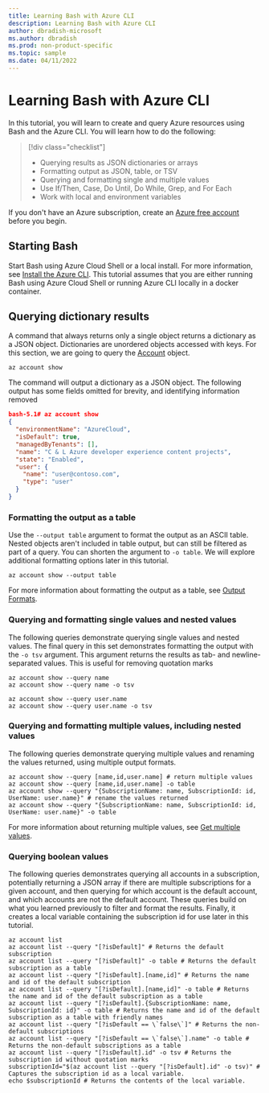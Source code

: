 ```yaml
--- 
title: Learning Bash with Azure CLI
description: Learning Bash with Azure CLI
author: dbradish-microsoft
ms.author: dbradish
ms.prod: non-product-specific
ms.topic: sample
ms.date: 04/11/2022
---
```

# Learning Bash with Azure CLI

In this tutorial, you will learn to create and query Azure resources using Bash and the Azure CLI. You will learn how to do the following:

> [!div class="checklist"]
>
> - Querying results as JSON dictionaries or arrays
> - Formatting output as JSON, table, or TSV
> - Querying and formatting single and multiple values
> - Use If/Then, Case, Do Until, Do While, Grep, and For Each
> - Work with local and environment variables

If you don't have an Azure subscription, create an [Azure free account](https://azure.microsoft.com/free/?ref=microsoft.com&utm_source=microsoft.com&utm_medium=docs&utm_campaign=visualstudio) before you begin.

## Starting Bash

Start Bash using Azure Cloud Shell or a local install. For more information, see [Install the Azure CLI](/cli/azure/install-azure-cli). This tutorial assumes that you are either running Bash using Azure Cloud Shell or running Azure CLI locally in a docker container.

## Querying dictionary results

A command that always returns only a single object returns a dictionary as a JSON object. Dictionaries are unordered objects accessed with keys. For this section, we are going to query the [Account](/cli/azure/account) object.

```azurecli-interactive
az account show
```

The command will output a dictionary as a JSON object. The following output has some fields omitted for brevity, and identifying information removed

```JSON
bash-5.1# az account show
{
  "environmentName": "AzureCloud",
  "isDefault": true,
  "managedByTenants": [],
  "name": "C & L Azure developer experience content projects",
  "state": "Enabled",
  "user": {
    "name": "user@contoso.com",
    "type": "user"
  }
}

```

### Formatting the output as a table

Use the `--output table` argument to format the output as an ASCII table. Nested objects aren't included in table output, but can still be filtered as part of a query. You can shorten the argument to `-o table`. We will explore additional formatting options later in this tutorial.

```azurecli
az account show --output table
```

For more information about formatting the output as a table, see [Output Formats](/cli/azure/format-output-azure-cli#table-output-format).

### Querying and formatting single values and nested values

The following queries demonstrate querying single values and nested values. The final query in this set demonstrates formatting the output with the `-o tsv` argument. This argument returns the results as tab- and newline-separated values. This is useful for removing quotation marks

```azurecli-interactive
az account show --query name
az account show --query name -o tsv

az account show --query user.name
az account show --query user.name -o tsv
```

### Querying and formatting multiple values, including nested values

The following queries demonstrate querying multiple values and renaming the values returned, using multiple output formats.

```azurecli-interactive
az account show --query [name,id,user.name] # return multiple values
az account show --query [name,id,user.name] -o table
az account show --query "{SubscriptionName: name, SubscriptionId: id, UserName: user.name}" # rename the values returned
az account show --query "{SubscriptionName: name, SubscriptionId: id, UserName: user.name}" -o table
```

For more information about returning multiple values, see [Get multiple values](/cli/azure/query-azure-cli#get-multiple-values).

### Querying boolean values

The following queries demonstrates querying all accounts in a subscription, potentially returning a JSON array if there are multiple subscriptions for a given account, and then querying for which account is the default account, and which accounts are not the default account. These queries build on what you learned previously to filter and format the results. Finally, it creates a local variable containing the subscription id for use later in this tutorial.

```azurecli-interactive
az account list
az account list --query "[?isDefault]" # Returns the default subscription
az account list --query "[?isDefault]" -o table # Returns the default subscription as a table
az account list --query "[?isDefault].[name,id]" # Returns the name and id of the default subscription
az account list --query "[?isDefault].[name,id]" -o table # Returns the name and id of the default subscription as a table
az account list --query "[?isDefault].{SubscriptionName: name, SubscriptionId: id}" -o table # Returns the name and id of the default subscription as a table with friendly names
az account list --query "[?isDefault == \`false\`]" # Returns the non-default subscriptions
az account list --query "[?isDefault == \`false\`].name" -o table # Returns the non-default subscriptions as a table
az account list --query "[?isDefault].id" -o tsv # Returns the subscription id without quotation marks
subscriptionId="$(az account list --query "[?isDefault].id" -o tsv)" # Captures the subscription id as a local variable.
echo $subscriptionId # Returns the contents of the local variable.
```

